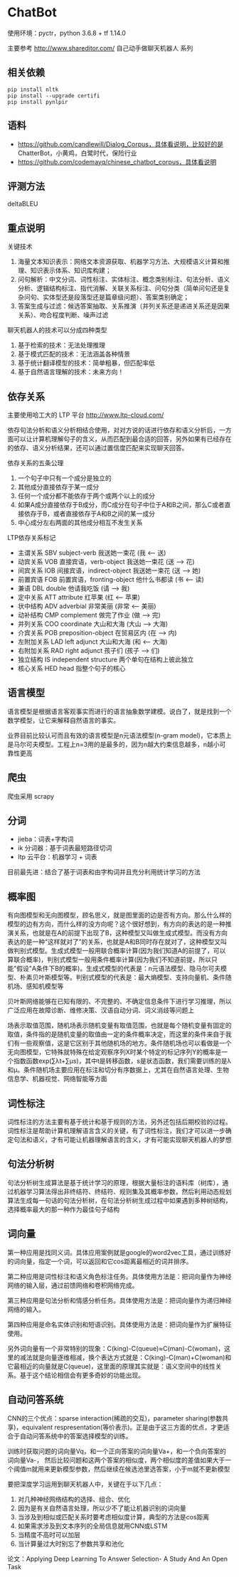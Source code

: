 # ChatBot

使用环境：pyctr，python 3.6.8 + tf 1.14.0

主要参考 http://www.shareditor.com/ 自己动手做聊天机器人 系列

## 相关依赖

```
pip install nltk
pip install --upgrade certifi
pip install pynlpir
```

## 语料

+ https://github.com/candlewill/Dialog_Corpus，具体看说明，比较好的是 ChatterBot，小黄鸡，白鹭时代，保险行业
+ https://github.com/codemayq/chinese_chatbot_corpus，具体看说明

## 评测方法

deltaBLEU

## 重点说明

关键技术

1. 海量文本知识表示：网络文本资源获取、机器学习方法、大规模语义计算和推理、知识表示体系、知识库构建；
2. 问句解析：中文分词、词性标注、实体标注、概念类别标注、句法分析、语义分析、逻辑结构标注、指代消解、关联关系标注、问句分类（简单问句还是复杂问句、实体型还是段落型还是篇章级问题）、答案类别确定；
3. 答案生成与过滤：候选答案抽取、关系推演（并列关系还是递进关系还是因果关系）、吻合程度判断、噪声过滤

聊天机器人的技术可以分成四种类型

1. 基于检索的技术：无法处理推理
2. 基于模式匹配的技术：无法涵盖各种情景
3. 基于统计翻译模型的技术：简单粗暴，但匹配率低
4. 基于自然语言理解的技术：未来方向！

## 依存关系

主要使用哈工大的 LTP 平台 http://www.ltp-cloud.com/

依存句法分析和语义分析相结合使用，对对方说的话进行依存和语义分析后，一方面可以让计算机理解句子的含义，从而匹配到最合适的回答，另外如果有已经存在的依存、语义分析结果，还可以通过置信度匹配来实现聊天回答。

依存关系的五条公理

1. 一个句子中只有一个成分是独立的
2. 其他成分直接依存于某一成分
3. 任何一个成分都不能依存于两个或两个以上的成分
4. 如果A成分直接依存于B成分，而C成分在句子中位于A和B之间，那么C或者直接依存于B，或者直接依存于A和B之间的某一成分
5. 中心成分左右两面的其他成分相互不发生关系

LTP依存关系标记

+ 主谓关系 SBV subject-verb 我送她一束花 (我 <-- 送)
+ 动宾关系 VOB 直接宾语，verb-object 我送她一束花 (送 --> 花)
+ 间宾关系 IOB 间接宾语，indirect-object 我送她一束花 (送 --> 她)
+ 前置宾语 FOB 前置宾语，fronting-object 他什么书都读 (书 <-- 读)
+ 兼语 DBL double 他请我吃饭 (请 --> 我)
+ 定中关系 ATT attribute 红苹果 (红 <-- 苹果)
+ 状中结构 ADV adverbial 非常美丽 (非常 <-- 美丽)
+ 动补结构 CMP complement 做完了作业 (做 --> 完)
+ 并列关系 COO coordinate 大山和大海 (大山 --> 大海)
+ 介宾关系 POB preposition-object 在贸易区内 (在 --> 内)
+ 左附加关系 LAD left adjunct 大山和大海 (和 <-- 大海)
+ 右附加关系 RAD right adjunct 孩子们 (孩子 --> 们)
+ 独立结构 IS independent structure 两个单句在结构上彼此独立
+ 核心关系 HED head 指整个句子的核心

## 语言模型

语言模型是根据语言客观事实而进行的语言抽象数学建模。说白了，就是找到一个数学模型，让它来解释自然语言的事实。

业界目前比较认可而且有效的语言模型是n元语法模型(n-gram model)，它本质上是马尔可夫模型。工程上n=3用的是最多的，因为n越大约束信息越多，n越小可靠性更高

## 爬虫

爬虫采用 scrapy

## 分词

+ jieba：词表+字构词
+ ik 分词器：基于词表最短路径切词
+ ltp 云平台：机器学习 + 词表

目前最先进：结合了基于词表和由字构词并且充分利用统计学习的方法

## 概率图

有向图模型和无向图模型，顾名思义，就是图里面的边是否有方向。那么什么样的模型的边有方向，而什么样的没方向呢？这个很好想到，有方向的表达的是一种推演关系，也就是在A的前提下出现了B，这种模型又叫做生成式模型。而没有方向表达的是一种“这样就对了”的关系，也就是A和B同时存在就对了，这种模型又叫做判别式模型。生成式模型一般用联合概率计算(因为我们知道A的前提了，可以算联合概率)，判别式模型一般用条件概率计算(因为我们不知道前提，所以只能"假设"A条件下B的概率)。生成式模型的代表是：n元语法模型、隐马尔可夫模型、朴素贝叶斯模型等。判别式模型的代表是：最大熵模型、支持向量机、条件随机场、感知机模型等

贝叶斯网络能够在已知有限的、不完整的、不确定信息条件下进行学习推理，所以广泛应用在故障诊断、维修决策、汉语自动分词、词义消歧等问题上

场表示取值范围，随机场表示随机变量有取值范围，也就是每个随机变量有固定的取值，条件指的是随机变量的取值由一定的条件概率决定，而这里的条件来自于我们有一些观察值，这是它区别于其他随机场的地方。条件随机场也可以看做是一个无向图模型，它特殊就特殊在给定观察序列X时某个特定的标记序列Y的概率是一个指数函数exp(∑λt+∑μs)，其中t是转移函数，s是状态函数，我们需要训练的是λ和μ。条件随机场主要应用在标注和切分有序数据上，尤其在自然语言处理、生物信息学、机器视觉、网络智能等方面

## 词性标注

词性标注的方法主要有基于统计和基于规则的方法，另外还包括后期校验的过程。词性标注是帮助计算机理解语言含义的关键，有了词性标注，我们才可以进一步确定句法和语义，才有可能让机器理解语言的含义，才有可能实现聊天机器人的梦想

## 句法分析树

句法分析树生成算法是基于统计学习的原理，根据大量标注的语料库（树库），通过机器学习算法得出非终结符、终结符、规则集及其概率参数，然后利用动态规划算法生成每一句话的句法分析树，在句法分析树生成过程中如果遇到多种树结构，选择概率最大的那一种作为最佳句子结构

## 词向量

第一种应用是找同义词。具体应用案例就是google的word2vec工具，通过训练好的词向量，指定一个词，可以返回和它cos距离最相近的词并排序。

第二种应用是词性标注和语义角色标注任务。具体使用方法是：把词向量作为神经网络的输入层，通过前馈网络和卷积网络完成。

第三种应用是句法分析和情感分析任务。具体使用方法是：把词向量作为递归神经网络的输入。

第四种应用是命名实体识别和短语识别。具体使用方法是：把词向量作为扩展特征使用。

另外词向量有一个非常特别的现象：C(king)-C(queue)≈C(man)-C(woman)，这里的减法就是向量逐维相减，换个表达方式就是：C(king)-C(man)+C(woman)和它最相近的向量就是C(queue)，这里面的原理其实就是：语义空间中的线性关系。基于这个结论相信会有更多奇妙的功能出现。

## 自动问答系统

CNN的三个优点：sparse interaction(稀疏的交互)，parameter sharing(参数共享)，equivalent respresentation(等价表示)。正是由于这三方面的优点，才更适合于自动问答系统中的答案选择模型的训练。

训练时获取问题的词向量Vq，和一个正向答案的词向量Va+，和一个负向答案的词向量Va-， 然后比较问题和这两个答案的相似度，两个相似度的差值如果大于一个阈值m就用来更新模型参数，然后继续在候选池里选答案，小于m就不更新模型

要把深度学习运用到聊天机器人中，关键在于以下几点：

1. 对几种神经网络结构的选择、组合、优化
2. 因为是有关自然语言处理，所以少不了能让机器识别的词向量
3. 当涉及到相似或匹配关系时要考虑相似度计算，典型的方法是cos距离
4. 如果需求涉及到文本序列的全局信息就用CNN或LSTM
5. 当精度不高时可以加层
6. 当计算量过大时别忘了参数共享和池化

论文：Applying Deep Learning To Answer Selection- A Study And An Open Task
